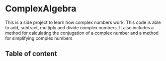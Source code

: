 # ComplexAlgebra
This is a side project to learn how complex numbers work. This code is able to add, subtract, multiply and divide complex numbers. It also includes a method for calculating the conjugation of a complex number and a method for simplifying complex numbers 

## Table of content
